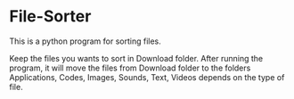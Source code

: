 # File-Sorter
This is a python program for sorting files.

Keep the files you wants to sort in Download folder. After running the program, it will move the files from Download folder to the folders Applications, Codes, Images, Sounds, Text, Videos depends on the type of file.

